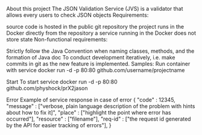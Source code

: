 About this project
The JSON Validation Service (JVS) is a validator that allows every users to check JSON objects
Requirements:

source code is hosted in the public git repository
the project runs in the Docker directly from the repository
a service running in the Docker does not store state
Non-functional requirements:

Strictly follow the Java Convention when naming classes, methods, and the formation of Java doc
To conduct development iteratively, i.e. make commits in git as the new feature is implemented.
Samples: Run container with service docker run -d -p 80:80 github.com/username/projectname

Start
To start service docker run -d -p 80:80 github.com/physhock/prX2jason

Error
Example of service response in case of error { "code" : 12345, "message" : ["verbose, plain language description of the problem with hints about how to fix it]", "place" : ["highlight the point where error has occurred"], "resource" : ["filename"], "req-id" : ["the request id generated by the API for easier tracking of errors"], }
